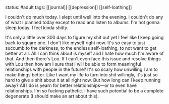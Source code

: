 status: #adult 
tags: [[journal]] [[depression]] [[self-loathing]] 

I couldn't do much today. I slept until well into the evening. I couldn't do any of what I planned today except to read and listen to albums. I'm not gonna sleep today. I feel kinda shitty. 

It's only a little over 300 days to figure my shit out yet I feel like I keep going back to square one. I don't like myself right now. It's so easy to just succumb to the darkness, to the endless self-loathing, to not want to get better at all. All I can think about is myself and I hate how much I'm aware of that. And then there's Lou. If I can't even face this issue and resolve things with Lou then how am I sure that I will be able to form meaningful relationships with people in the future? It's so scary how unwilling I am to make things better. Like I want my life to turn into shit willingly, it's just so hard to give a shit about it at all right now. But how long can I keep running away? All I do is yearn for better relationships—or to even have relationships. I'm so fucking pathetic. I have such potential to be a complete degenerate (I should make an art about this).